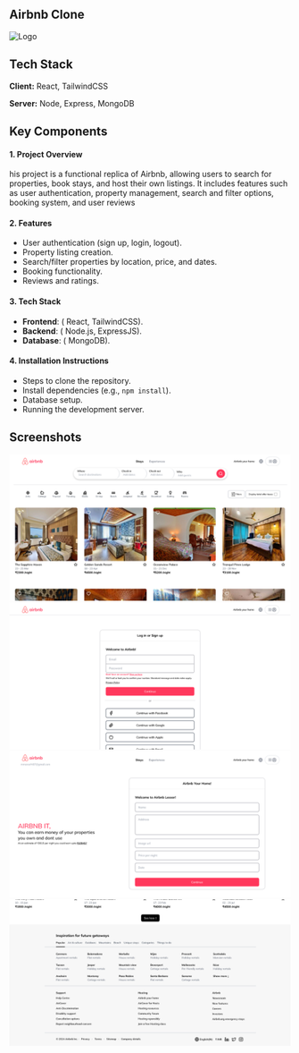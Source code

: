 ## Airbnb Clone

![Logo](https://i.pinimg.com/originals/a3/ae/b1/a3aeb11137ac5da4915ff39d61a83130.jpg)

## Tech Stack

**Client:** React, TailwindCSS

**Server:** Node, Express, MongoDB

## Key Components

#### 1. **Project Overview**

his project is a functional replica of Airbnb, allowing users to search for properties, book stays, and host their own listings. It includes features such as user authentication, property management, search and filter options, booking system, and user reviews

#### 2. **Features**

- User authentication (sign up, login, logout).
- Property listing creation.
- Search/filter properties by location, price, and dates.
- Booking functionality.
- Reviews and ratings.

#### 3. **Tech Stack**

- **Frontend**: ( React, TailwindCSS).
- **Backend**: ( Node.js, ExpressJS).
- **Database**: ( MongoDB).

#### 4. **Installation Instructions**

- Steps to clone the repository.
- Install dependencies (e.g., `npm install`).
- Database setup.
- Running the development server.

## Screenshots

![App Screenshot](/client/src/assets/Screenshot%202024-10-24%20032500.png)
![App Screenshot](/client/src/assets/Screenshot%202024-10-24%20032525.png)
![App Screenshot](/client/src/assets/Screenshot%202024-10-24%20033425.png)
![App Screenshot](/client/src/assets/Screenshot%202024-10-24%20032512.png)
